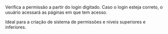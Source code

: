 Verifica a permissão a partir do login digitado.
Caso o login esteja correto, o usuário acessará as páginas em que tem acesso.

Ideal para a criação de sistema de permissões e níveis superiores e inferiores.